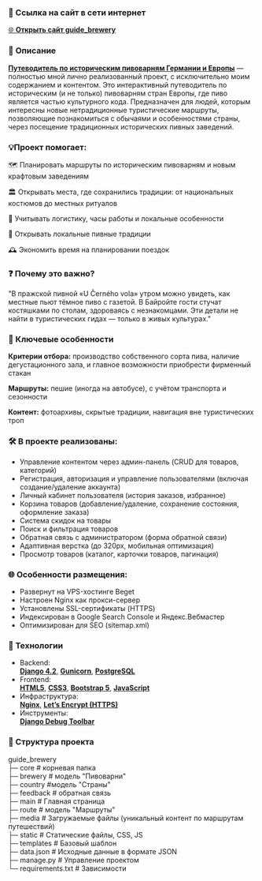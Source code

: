### 🔗 Ссылка на сайт в сети интернет

[🌐 **Открыть сайт guide_brewery**](https://guide-brewery.ru/)  

### 📝 **Описание** 

<u>**Путеводитель по историческим пивоварням Германии и Европы**</u> — полностью мной лично реализованный проект, с исключительно моим содержанием и контентом. Это интерактивный путеводитель по историческим (и не только) пивоварням стран Европы, где пиво является частью культурного кода. Предназначен для людей, которым интересны новые нетрадиционные туристические маршруты, позволяющие познакомиться с обычаями и особенностями страны, через посещение традиционных исторических пивных заведений.

### 💡Проект помогает:  
🗺️ Планировать маршруты по историческим пивоварням и новым крафтовым заведениям

🏛️ Открывать места, где сохранились традиции: от национальных костюмов до местных ритуалов

🚆 Учитывать логистику, часы работы и локальные особенности  

🍺 Открывать локальные пивные традиции  

🕰️ Экономить время на планировании поездок

### ❓ Почему это важно?

"В пражской пивной «U Černého vola» утром можно увидеть, как местные пьют тёмное пиво с газетой. В Байройте гости стучат костяшками по столам, здороваясь с незнакомцами. Эти детали не найти в туристических гидах — только в живых культурах."

### 🔑 Ключевые особенности  
**Критерии отбора:** производство собственного сорта пива, наличие дегустационного зала, и главное возможности приобрести фирменный стакан

**Маршруты:** пешие (иногда на автобусе), с учётом транспорта и сезонности

**Контент:** фотоархивы, скрытые традиции, навигация вне туристических троп

### 🛠️ В проекте реализованы:
- Управление контентом через админ-панель (CRUD для товаров, категорий)  
- Регистрация, авторизация и управление пользователями (включая создание/удаление аккаунта)  
- Личный кабинет пользователя (история заказов, избранное)  
- Корзина товаров (добавление/удаление, сохранение состояния, оформление заказа)  
- Система скидок на товары  
- Поиск и фильтрация товаров  
- Обратная связь с администратором (форма обратной связи)  
- Адаптивная верстка (до 320px, мобильная оптимизация)  
- Просмотр товаров (каталог, карточки товаров, пагинация)   
   
### 🌐 Особенности размещения:
- Развернут на VPS-хостинге Beget
- Настроен Nginx как прокси-сервер
- Установлены SSL-сертификаты (HTTPS)
- Индексирован в Google Search Console и Яндекс.Вебмастер
- Оптимизирован для SEO (sitemap.xml)  

### 🔧 Технологии  
- Backend:  
<u>**Django 4.2**</u>, <u>**Gunicorn**</u>, <u>**PostgreSQL**</u>  
- Frontend:  
<u>**HTML5**</u>, <u>**CSS3**</u>, <u>**Bootstrap 5**</u>, <u>**JavaScript**</u>  
- Инфраструктура:  
<u>**Nginx**</u>, <u>**Let’s Encrypt (HTTPS)**</u> 
- Инструменты:  
<u>**Django Debug Toolbar**</u>  

### 📂 Структура проекта  
guide_brewery  
├─ core  # корневая папка  
├─ brewery   # модель "Пивоварни"   
├─ country     #модель "Страны"  
├─ feedback   # обратная связь  
├─ main     # Главная страница   
├─ route    # модель "Маршруты"  
├─ media    # Загружаемые файлы (уникальный контент по маршрутам путешествий)   
├─ static     # Статические файлы, CSS, JS  
├─ templates   # Базовый шаблон  
├─ data.json    # Исходные данные в формате JSON  
├─ manage.py    # Управление проектом  
└─ requirements.txt   # Зависимости 
